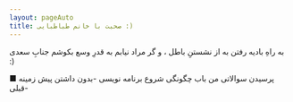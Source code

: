 ```yaml
---
layout: pageAuto
title: صحبت با خانم طباطبایی :)
---
```



به راهِ بادیه رفتن به از نشستنِ باطل ،
و گر مراد نیابم به قدرِ وسع بکوشم
جنابِ سعدی :)

 ■ پرسیدن سوالاتی من باب چگونگی شروع برنامه نویسی
-بدون داشتن پیش زمینه قبلی-